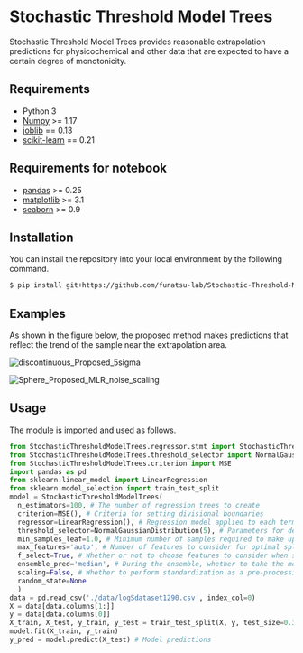 # Stochastic Threshold Model Trees

Stochastic Threshold Model Trees provides reasonable extrapolation predictions for physicochemical and other data that are expected to have a certain degree of monotonicity.

## Requirements
- Python 3
- [Numpy](https://numpy.org/) >= 1.17
- [joblib](https://pypi.org/project/joblib/) == 0.13
- [scikit-learn](https://scikit-learn.org/stable/) == 0.21

## Requirements for notebook
- [pandas](https://pandas.pydata.org/) >= 0.25
- [matplotlib](https://matplotlib.org/) >= 3.1
- [seaborn](https://seaborn.pydata.org/) >= 0.9

## Installation

You can install the repository into your local environment by the following command.

```bash
$ pip install git+https://github.com/funatsu-lab/Stochastic-Threshold-Model-Trees.git
```

## Examples

As shown in the figure below, the proposed method makes predictions that reflect the trend of the sample near the extrapolation area.

![discontinuous_Proposed_5sigma](https://user-images.githubusercontent.com/49966285/86465964-ad039700-bd6d-11ea-80b0-8035fc726228.png)

![Sphere_Proposed_MLR_noise_scaling](https://user-images.githubusercontent.com/49966285/86466391-7d08c380-bd6e-11ea-879c-8e9b3f9ba493.png)

## Usage

The module is imported and used as follows.

```python
from StochasticThresholdModelTrees.regressor.stmt import StochasticThresholdModelTrees
from StochasticThresholdModelTrees.threshold_selector import NormalGaussianDistribution
from StochasticThresholdModelTrees.criterion import MSE
import pandas as pd
from sklearn.linear_model import LinearRegression
from sklearn.model_selection import train_test_split
model = StochasticThresholdModelTrees(
  n_estimators=100, # The number of regression trees to create
  criterion=MSE(), # Criteria for setting divisional boundaries
  regressor=LinearRegression(), # Regression model applied to each terminal node
  threshold_selector=NormalGaussianDistribution(5), # Parameters for determining the candidate division boundary
  min_samples_leaf=1.0, # Minimum number of samples required to make up a node
  max_features='auto', # Number of features to consider for optimal splitting
  f_select=True, # Whether or not to choose features to consider when splitting
  ensemble_pred='median', # During the ensemble, whether to take the mean or the median
  scaling=False, # Whether to perform standardization as a pre-processing to each terminal node
  random_state=None
  )
data = pd.read_csv('./data/logSdataset1290.csv', index_col=0)
X = data[data.columns[1:]]
y = data[data.columns[0]]
X_train, X_test, y_train, y_test = train_test_split(X, y, test_size=0.3)
model.fit(X_train, y_train)
y_pred = model.predict(X_test) # Model predictions
```
